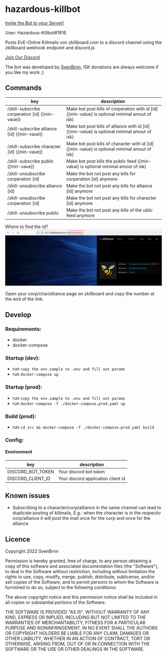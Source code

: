 # hazardous-killbot
[Invite the Bot to your Server!](https://discord.com/api/oauth2/authorize?client_id=981835348030160948&permissions=274877925376&scope=bot%20applications.commands)

User: Hazardous-Killbot#1916

Posts EvE-Online Killmails von zkillboard.com to a discord channel using the zkillboard webhook endpoint and discord.js

[Join Our Discord](https://discord.gg/ACCRMvPGSf)

The bot was developed by [SvenBrnn](https://zkillboard.com/character/694883910/), ISK donations are always welcome if you like my work ;)

## Commands

| key                                            | description                                                                                     |
|------------------------------------------------|-------------------------------------------------------------------------------------------------|
| /zkill-subscribe corperation [id] ([min-vaue]) | Make bot post kills of corperation with id [id] ([min-value] is optional minimal amout of isk)  |
| /zkill-subscribe alliance [id] ([min-vaue])    | Make bot post kills of alliance with id [id] ([min-value] is optional minimal amout of isk)     |
| /zkill-subscribe character [id] ([min-vaue])   | Make bot post kills of character with id [id] ([min-value] is optional minimal amout of isk)    |
| /zkill-subscribe public ([min-vaue])           | Make bot post kills the public feed ([min-value] is optional minimal amout of isk)              |
| /zkill-unsubscribe corperation [id]            | Make the bot not post any kills for corperation [id] anymore                                    |
| /zkill-unsubscribe alliance [id]               | Make the bot not post any kills for alliance [id] anymore                                       |
| /zkill-unsubscribe corperation [id]            | Make the bot not post any kills for character [id] anymore                                      |
| /zkill-unsubscribe public                      | Make the bot not post any kills of the ublic feed anymore                                       |

Where to find the id?
![](./docs/id.png)

Open your corp/char/alliance page on zkillboard and copy the number at the end of the link.

## Develop

### Requirements:

- docker
- docker-compose


### Startup (dev):

- run `copy the env.sample to .env and fill out params`
- run `docker-compose up`

### Startup (prod):
 
- run `copy the env.sample to .env and fill out params`
- run `docker-compose -f ./docker-compose.prod.yaml up`

### Build (prod):
 
- run `cd src && docker-compose -f ./docker-compose.prod.yaml build`

### Config:

#### Environment

| key                  | description                        |
|----------------------|------------------------------------|
| DISCORD_BOT_TOKEN    | Your discord bot token             |
| DISCORD_CLIENT_ID    | Your discord application client id |

## Known issues

- Subscribing to a character/corp/alliance in the same channel can lead to duplicate posting of killmails, E.g.: when the character is in the respectiv corp/alliance it will post the mail once for the corp and once for the alliance

## Licence 
Copyright 2022 SvenBrnn

Permission is hereby granted, free of charge, to any person obtaining a copy of this software and associated documentation files (the "Software"), to deal in the Software without restriction, including without limitation the rights to use, copy, modify, merge, publish, distribute, sublicense, and/or sell copies of the Software, and to permit persons to whom the Software is furnished to do so, subject to the following conditions:

The above copyright notice and this permission notice shall be included in all copies or substantial portions of the Software.

THE SOFTWARE IS PROVIDED "AS IS", WITHOUT WARRANTY OF ANY KIND, EXPRESS OR IMPLIED, INCLUDING BUT NOT LIMITED TO THE WARRANTIES OF MERCHANTABILITY, FITNESS FOR A PARTICULAR PURPOSE AND NONINFRINGEMENT. IN NO EVENT SHALL THE AUTHORS OR COPYRIGHT HOLDERS BE LIABLE FOR ANY CLAIM, DAMAGES OR OTHER LIABILITY, WHETHER IN AN ACTION OF CONTRACT, TORT OR OTHERWISE, ARISING FROM, OUT OF OR IN CONNECTION WITH THE SOFTWARE OR THE USE OR OTHER DEALINGS IN THE SOFTWARE.
